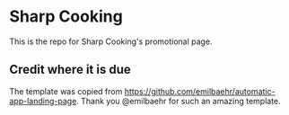 # Sharp Cooking
This is the repo for Sharp Cooking's promotional page.

## Credit where it is due
The template was copied from https://github.com/emilbaehr/automatic-app-landing-page. Thank you @emilbaehr for such an amazing template.